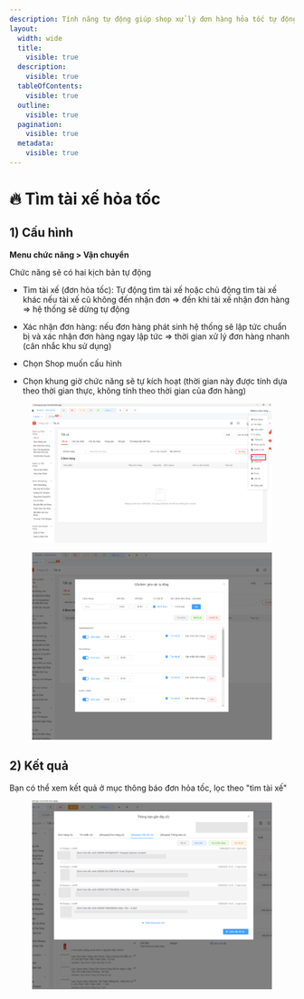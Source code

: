 ```yaml
---
description: Tính năng tự động giúp shop xử lý đơn hàng hỏa tốc tự động
layout:
  width: wide
  title:
    visible: true
  description:
    visible: true
  tableOfContents:
    visible: true
  outline:
    visible: true
  pagination:
    visible: true
  metadata:
    visible: true
---
```


# 🔥 Tìm tài xế hỏa tốc

## 1) Cấu hình

**Menu chức năng > Vận chuyển**

Chức năng sẽ có hai kịch bản tự động

* Tìm tài xế (đơn hỏa tốc): Tự động tìm tài xế hoặc chủ động tìm tài xế khác nếu tài xế cũ không đến nhận đơn ⇒ đến khi tài xế nhận đơn hàng ⇒ hệ thống sẽ dừng tự động
* Xác nhận đơn hàng: nếu đơn hàng phát sinh hệ thống sẽ lập tức chuẩn bị và xác nhận đơn hàng ngay lập tức ⇒ thời gian xử lý đơn hàng nhanh (cân nhắc khu sử dụng)



* Chọn Shop muốn cấu hình
* Chọn khung giờ chức năng sẽ tự kích hoạt (thời gian này được tính dựa theo thời gian thực, không tính theo thời gian của đơn hàng)



<figure><img src="../../.gitbook/assets/image (355).png" alt=""><figcaption></figcaption></figure>

<figure><img src="../../.gitbook/assets/image (356).png" alt=""><figcaption></figcaption></figure>

## 2) Kết quả

Bạn có thể xem kết quả ở mục thông báo đơn hỏa tốc, lọc theo "tìm tài xế"

<figure><img src="../../.gitbook/assets/Screenshot_1 (5).png" alt=""><figcaption></figcaption></figure>

